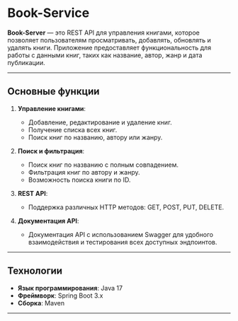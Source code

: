 # Book-Service

**Book-Server** — это REST API для управления книгами, которое позволяет пользователям просматривать, добавлять, обновлять и удалять книги. Приложение предоставляет функциональность для работы с данными книг, таких как название, автор, жанр и дата публикации.

---

## Основные функции

1. **Управление книгами**:
    - Добавление, редактирование и удаление книг.
    - Получение списка всех книг.
    - Поиск книг по названию, автору или жанру.

2. **Поиск и фильтрация**:
    - Поиск книг по названию с полным совпадением.
    - Фильтрация книг по автору и жанру.
    - Возможность поиска книги по ID.

3. **REST API**:
    - Поддержка различных HTTP методов: GET, POST, PUT, DELETE.

4. **Документация API**:
    - Документация API с использованием Swagger для удобного взаимодействия и тестирования всех доступных эндпоинтов.

---

## Технологии

- **Язык программирования**: Java 17
- **Фреймворк**: Spring Boot 3.x
- **Сборка**: Maven



---
